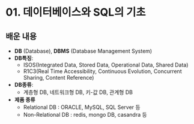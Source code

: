 # 01. 데이터베이스와 SQL의 기초
## 배운 내용
- **DB** (Database), **DBMS** (Database Management System)
- **DB특징**:
  - ISOS(Integrated Data, Stored Data, Operational Data, Shared Data)
  - R1C3(Real Time Accessibility, Continuous Evolution, Concurrent Sharing, Content Reference)
- **DB종류**:
  - 계층형 DB, 네트워크형 DB, 키-값 DB, 관계형 DB
- **제품 종류**
  - Relational DB : ORACLE, MySQL, SQL Server 등
  - Non-Relational DB : redis, mongo DB, casandra 등
